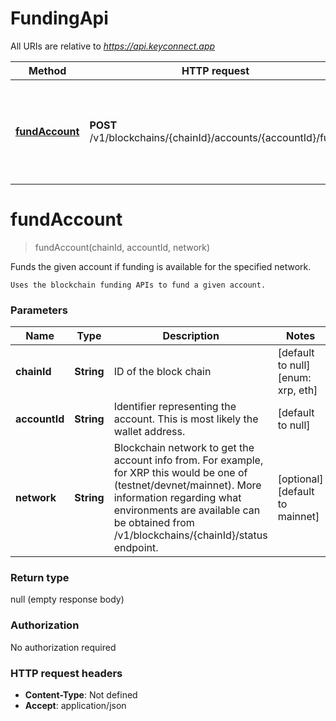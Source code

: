 # FundingApi

All URIs are relative to *https://api.keyconnect.app*

Method | HTTP request | Description
------------- | ------------- | -------------
[**fundAccount**](FundingApi.md#fundAccount) | **POST** /v1/blockchains/{chainId}/accounts/{accountId}/fund | Funds the given account if funding is available for the specified network.


<a name="fundAccount"></a>
# **fundAccount**
> fundAccount(chainId, accountId, network)

Funds the given account if funding is available for the specified network.

    Uses the blockchain funding APIs to fund a given account.

### Parameters

Name | Type | Description  | Notes
------------- | ------------- | ------------- | -------------
 **chainId** | **String**| ID of the block chain | [default to null] [enum: xrp, eth]
 **accountId** | **String**| Identifier representing the account. This is most likely the wallet address. | [default to null]
 **network** | **String**|  Blockchain network to get the account info from. For example, for XRP this would be one of (testnet/devnet/mainnet). More information regarding what environments are available can be obtained from /v1/blockchains/{chainId}/status endpoint.  | [optional] [default to mainnet]

### Return type

null (empty response body)

### Authorization

No authorization required

### HTTP request headers

- **Content-Type**: Not defined
- **Accept**: application/json

